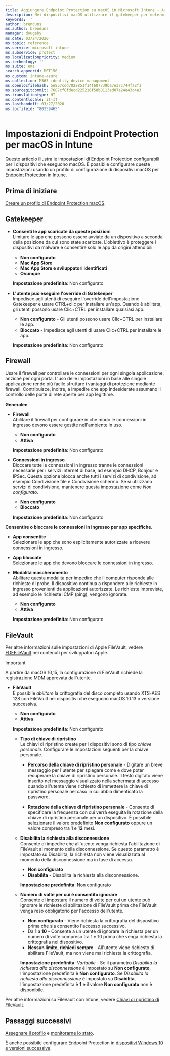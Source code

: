 ```yaml
---
title: Aggiungere Endpoint Protection su macOS in Microsoft Intune - Azure | Documenti Microsoft
description: Nei dispositivi macOS utilizzare il gatekeeper per determinare dove è possibile installare le app, incluso il Mac App Store. Inoltre, abilitare o configurare un firewall per autorizzare app specifiche, bloccare app specifiche, utilizzare la modalità mascheramento e persino bloccare determinati tipi di connessioni in ingresso con Microsoft Intune.
keywords: ''
author: brenduns
ms.author: brenduns
manager: dougeby
ms.date: 03/24/2020
ms.topic: reference
ms.service: microsoft-intune
ms.subservice: protect
ms.localizationpriority: medium
ms.technology: ''
ms.suite: ems
search.appverid: MET150
ms.custom: intune-azure
ms.collection: M365-identity-device-management
ms.openlocfilehash: 5e857cdd7028851f14f607739ba7e37c744fa2f1
ms.sourcegitcommit: 7687cf8fdecd225216f58b8113ad07a24e43d4a3
ms.translationtype: HT
ms.contentlocale: it-IT
ms.lasthandoff: 03/27/2020
ms.locfileid: "80359465"
---
```

# <a name="macos-endpoint-protection-settings-in-intune"></a>Impostazioni di Endpoint Protection per macOS in Intune  

Questo articolo illustra le impostazioni di Endpoint Protection configurabili per i dispositivi che eseguono macOS. È possibile configurare queste impostazioni usando un profilo di configurazione di dispositivi macOS per [Endpoint Protection](endpoint-protection-configure.md) in Intune.  

## <a name="before-you-begin"></a>Prima di iniziare

[Creare un profilo di Endpoint Protection macOS](endpoint-protection-configure.md).

## <a name="gatekeeper"></a>Gatekeeper  

- **Consenti le app scaricate da queste posizioni**  
  Limitare le app che possono essere avviate da un dispositivo a seconda della posizione da cui sono state scaricate. L'obiettivo è proteggere i dispositivi da malware e consentire solo le app da origini attendibili.  

  - **Non configurato**  
  - **Mac App Store**  
  - **Mac App Store e sviluppatori identificati**  
  - **Ovunque**  

  **Impostazione predefinita**: Non configurato  

- **L'utente può eseguire l'override di Gatekeeper**  
  Impedisce agli utenti di eseguire l'override dell'impostazione Gatekeeper e usare CTRL+clic per installare un'app. Quando è abilitata, gli utenti possono usare Clic+CTRL per installare qualsiasi app.  
 
  - **Non configurato** - Gli utenti possono usare Clic+CTRL per installare le app.  
  - **Bloccato** - Impedisce agli utenti di usare Clic+CTRL per installare le app.  

  **Impostazione predefinita**: Non configurato  

## <a name="firewall"></a>Firewall  

Usare il firewall per controllare le connessioni per ogni singola applicazione, anziché per ogni porta. L'uso delle impostazioni in base alle singole applicazione rende più facile sfruttare i vantaggi di protezione mediante firewall. Contribuisce, inoltre, a impedire che app indesiderate assumano il controllo delle porte di rete aperte per app legittime.  

**Generalee**
- **Firewall**  
  Abilitare il firewall per configurare in che modo le connessioni in ingresso devono essere gestite nell'ambiente in uso.  
  - **Non configurato**  
  - **Attiva**  

  **Impostazione predefinita**: Non configurato  

- **Connessioni in ingresso**  
  Bloccare tutte le connessioni in ingresso tranne le connessioni necessarie per i servizi Internet di base, ad esempio DHCP, Bonjour e IPSec. Questa opzione blocca anche tutti i servizi di condivisione, ad esempio Condivisione file e Condivisione schermo. Se si utilizzano servizi di condivisione, mantenere questa impostazione come *Non configurato*.  
  - **Non configurato**  
  - **Bloccato**  

  **Impostazione predefinita**: Non configurato  

**Consentire o bloccare le connessioni in ingresso per app specifiche.**  

  - **App consentite**  
    Selezionare le app che sono esplicitamente autorizzate a ricevere connessioni in ingresso.  

  - **App bloccate**  
    Selezionare le app che devono bloccare le connessioni in ingresso.  

  - **Modalità mascheramento**  
    Abilitare questa modalità per impedire che il computer risponde alle richieste di probe. Il dispositivo continua a rispondere alle richieste in ingresso provenienti da applicazioni autorizzate. Le richieste impreviste, ad esempio le richieste ICMP (ping), vengono ignorate.  
    - **Non configurato**  
    - **Attiva**  

    **Impostazione predefinita**: Non configurato  

## <a name="filevault"></a>FileVault  
Per altre informazioni sulle impostazioni di Apple FileVault, vedere [FDEFileVault](https://developer.apple.com/documentation/devicemanagement/fdefilevault) nei contenuti per sviluppatori Apple. 

> [!IMPORTANT]  
> A partire da macOS 10,15, la configurazione di FileVault richiede la registrazione MDM approvata dall'utente. 

- **FileVault**  
  È possibile *abilitare* la crittografia del disco completo usando XTS-AES 128 con FileVault nei dispositivi che eseguono macOS 10.13 o versione successiva.  
  - **Non configurato**  
  - **Attiva**  

  **Impostazione predefinita**: Non configurato  

  - **Tipo di chiave di ripristino**  
    Le chiavi di ripristino create per i dispositivi sono di tipo *chiave personale*. Configurare le impostazioni seguenti per la chiave personale.  

    - **Percorso della chiave di ripristino personale** - Digitare un breve messaggio per l'utente per spiegare come e dove poter recuperare la chiave di ripristino personale. Il testo digitato viene inserito nel messaggio visualizzato nella schermata di accesso quando all'utente viene richiesto di immettere la chiave di ripristino personale nel caso in cui abbia dimenticato la password.  

    - **Rotazione della chiave di ripristino personale** - Consente di specificare la frequenza con cui verrà eseguita la rotazione della chiave di ripristino personale per un dispositivo. È possibile selezionare il valore predefinito **Non configurato** oppure un valore compreso tra **1** e **12** mesi.  

  - **Disabilita la richiesta alla disconnessione**  
    Consente di impedire che all'utente venga richiesta l'abilitazione di FileVault al momento della disconnessione.  Se questo parametro è impostato su Disabilita, la richiesta non viene visualizzata al momento della disconnessione ma in fase di accesso.  
    - **Non configurato**  
    - **Disabilita** - Disabilita la richiesta alla disconnessione.

    **Impostazione predefinita**: Non configurato  

  - **Numero di volte per cui è consentito ignorare**  
  Consente di impostare il numero di volte per cui un utente può ignorare le richieste di abilitazione di FileVault prima che FileVault venga reso obbligatorio per l'accesso dell'utente. 

    - **Non configurato** - Viene richiesta la crittografia del dispositivo prima che sia consentito l'accesso successivo.  
    - Da **1** a **10** - Consente a un utente di ignorare la richiesta per un numero di volte compreso tra 1 e 10 prima che venga richiesta la crittografia nel dispositivo.  
    - **Nessun limite, richiedi sempre** - All'utente viene richiesto di abilitare FileVault, ma non viene mai richiesta la crittografia.  
 
    **Impostazione predefinita**: *Variabile* - Se il parametro *Disabilita la richiesta alla disconnessione* è impostato su **Non configurato**, l'impostazione predefinita è **Non configurato**. Se *Disabilita la richiesta alla disconnessione* è impostato su **Disabilita**, l'impostazione predefinita è **1** e il valore **Non configurato** non è disponibile.

Per altre informazioni su FileVault con Intune, vedere [Chiavi di ripristino di FileVault](encryption-monitor.md#filevault-recovery-keys).

## <a name="next-steps"></a>Passaggi successivi

[Assegnare il profilo](../configuration/device-profile-assign.md) e [monitorarne lo stato](../configuration/device-profile-monitor.md).

È anche possibile configurare Endpoint Protection in [dispositivi Windows 10 e versioni successive](endpoint-protection-windows-10.md).
